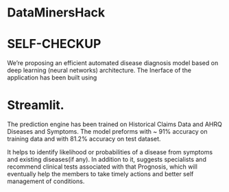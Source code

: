 # DataMinersHack
# SELF-CHECKUP
We’re proposing an efficient automated disease diagnosis model based on deep learning (neural networks) architecture. The Inerface of the application has been built using 
# Streamlit.

The prediction engine has been trained on Historical Claims Data and AHRQ Diseases and Symptoms.
The model preforms with ~ 91% accuracy on training data and with 81.2% accuracy on test dataset.

It helps to identify likelihood or probabilities of a disease from symptoms and existing diseases(if any). In addition to it, suggests specialists and recommend clinical tests associated with that Prognosis, which will eventually help the members to take timely actions and better self management of conditions.


